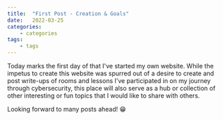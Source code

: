 ```yaml
---
title:  "First Post - Creation & Goals"
date:   2022-03-25
categories:
    - categories
tags:
    - tags
---
```


Today marks the first day of that I've started my own website. While the impetus to create this website was spurred out of a desire to create and post write-ups of rooms and lessons I've participated in on my journey through cybersecurity, this place will also serve as a hub or collection of other interesting or fun topics that I would like to share with others.

Looking forward to many posts ahead! 😁